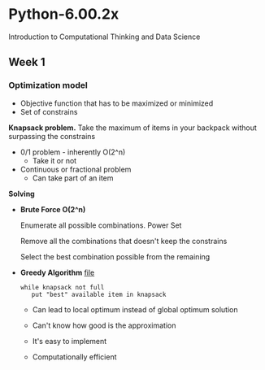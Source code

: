 # Python-6.00.2x
Introduction to Computational Thinking and Data Science

## Week 1
### Optimization model
- Objective function that has to be maximized or minimized
- Set of constrains

**Knapsack problem.** Take the maximum of items in your backpack without surpassing the constrains
* 0/1 problem - inherently O(2^n)
    * Take it or not
* Continuous or fractional problem
    * Can take part of an item

**Solving**
* **Brute Force O(2^n)**

    Enumerate all possible combinations. Power Set
    
    Remove all the combinations that doesn't keep the constrains
    
    Select the best combination possible from the remaining
    
* **Greedy Algorithm** [file](Week%201/Optimization-Knapsack.py)
    ```
    while knapsack not full
       put "best" available item in knapsack
    ```
    * Can lead to local optimum instead of global optimum solution

    * Can't know how good is the approximation
    
    * It's easy to implement

    * Computationally efficient

